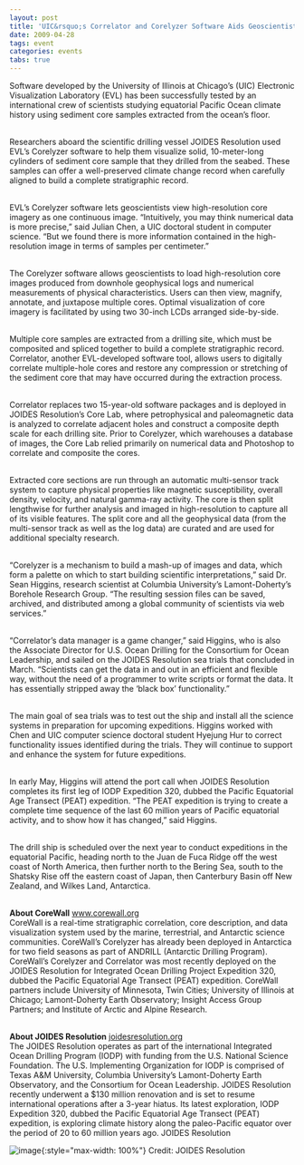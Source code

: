 ```yaml
---
layout: post
title: 'UIC&rsquo;s Correlator and Corelyzer Software Aids Geoscientists Aboard Scientific Ocean Drilling Expeditions'
date: 2009-04-28
tags: event
categories: events
tabs: true
---
```


Software developed by the University of Illinois at Chicago&rsquo;s (UIC) Electronic Visualization Laboratory (EVL) has been successfully tested by an international crew of scientists studying equatorial Pacific Ocean climate history using sediment core samples extracted from the ocean&rsquo;s floor.<br><br>

Researchers aboard the scientific drilling vessel JOIDES Resolution used EVL&rsquo;s Corelyzer software to help them visualize solid, 10-meter-long cylinders of sediment core sample that they drilled from the seabed. These samples can offer a well-preserved climate change record when carefully aligned to build a complete stratigraphic record.<br><br>

EVL&rsquo;s Corelyzer software lets geoscientists view high-resolution core imagery as one continuous image. &ldquo;Intuitively, you may think numerical data is more precise,&rdquo; said Julian Chen, a UIC doctoral student in computer science. &ldquo;But we found there is more information contained in the high-resolution image in terms of samples per centimeter.&rdquo;<br><br>

The Corelyzer software allows geoscientists to load high-resolution core images produced from downhole geophysical logs and numerical measurements of physical characteristics. Users can then view, magnify, annotate, and juxtapose multiple cores. Optimal visualization of core imagery is facilitated by using two 30-inch LCDs arranged side-by-side.<br><br>

Multiple core samples are extracted from a drilling site, which must be composited and spliced together to build a complete stratigraphic record. Correlator, another EVL-developed software tool, allows users to digitally correlate multiple-hole cores and restore any compression or stretching of the sediment core that may have occurred during the extraction process.<br><br>

Correlator replaces two 15-year-old software packages and is deployed in JOIDES Resolution&rsquo;s Core Lab, where petrophysical and paleomagnetic data is analyzed to correlate adjacent holes and construct a composite depth scale for each drilling site. Prior to Corelyzer, which warehouses a database of images, the Core Lab relied primarily on numerical data and Photoshop to correlate and composite the cores.<br><br>

Extracted core sections are run through an automatic multi-sensor track system to capture physical properties like magnetic susceptibility, overall density, velocity, and natural gamma-ray activity. The core is then split lengthwise for further analysis and imaged in high-resolution to capture all of its visible features. The split core and all the geophysical data (from the multi-sensor track as well as the log data) are curated and are used for additional specialty research.<br><br>

&ldquo;Corelyzer is a mechanism to build a mash-up of images and data, which form a palette on which to start building scientific interpretations,&rdquo; said Dr. Sean Higgins, research scientist at Columbia University&rsquo;s Lamont-Doherty&rsquo;s Borehole Research Group. &ldquo;The resulting session files can be saved, archived, and distributed among a global community of scientists via web services.&rdquo;<br><br>

&ldquo;Correlator&rsquo;s data manager is a game changer,&rdquo; said Higgins, who is also the Associate Director for U.S. Ocean Drilling for the Consortium for Ocean Leadership, and sailed on the JOIDES Resolution sea trials that concluded in March. &ldquo;Scientists can get the data in and out in an efficient and flexible way, without the need of a programmer to write scripts or format the data. It has essentially stripped away the &lsquo;black box&rsquo; functionality.&rdquo;<br><br>

The main goal of sea trials was to test out the ship and install all the science systems in preparation for upcoming expeditions. Higgins worked with Chen and UIC computer science doctoral student Hyejung Hur to correct functionality issues identified during the trials. They will continue to support and enhance the system for future expeditions.<br><br>

In early May, Higgins will attend the port call when JOIDES Resolution completes its first leg of IODP Expedition 320, dubbed the Pacific Equatorial Age Transect (PEAT) expedition. &ldquo;The PEAT expedition is trying to create a complete time sequence of the last 60 million years of Pacific equatorial activity, and to show how it has changed,&rdquo; said Higgins.<br><br>

The drill ship is scheduled over the next year to conduct expeditions in the equatorial Pacific, heading north to the Juan de Fuca Ridge off the west coast of North America, then further north to the Bering Sea, south to the Shatsky Rise off the eastern coast of Japan, then Canterbury Basin off New Zealand, and Wilkes Land, Antarctica.<br><br>

<strong>About CoreWall</strong> <a href="http://www.corewall.org">www.corewall.org</a><br>
CoreWall is a real-time stratigraphic correlation, core description, and data visualization system used by the marine, terrestrial, and Antarctic science communities. CoreWall&rsquo;s Corelyzer has already been deployed in Antarctica for two field seasons as part of ANDRILL (Antarctic Drilling Program). CoreWall&rsquo;s Corelyzer and Correlator was most recently deployed on the JOIDES Resolution for Integrated Ocean Drilling Project Expedition 320, dubbed the Pacific Equatorial Age Transect (PEAT) expedition. CoreWall partners include University of Minnesota, Twin Cities; University of Illinois at Chicago; Lamont-Doherty Earth Observatory; Insight Access Group Partners; and Institute of Arctic and Alpine Research.<br><br>

<strong>About JOIDES Resolution</strong> <a href="http://joidesresolution.org">joidesresolution.org</a><br>
The JOIDES Resolution operates as part of the international Integrated Ocean Drilling Program (IODP) with funding from the U.S. National Science Foundation. The U.S. Implementing Organization for IODP is comprised of Texas A&amp;M University, Columbia University&rsquo;s Lamont-Doherty Earth Observatory, and the Consortium for Ocean Leadership. JOIDES Resolution recently underwent a $130 million renovation and is set to resume international operations after a 3-year hiatus. Its latest exploration, IODP Expedition 320, dubbed the Pacific Equatorial Age Transect (PEAT) expedition, is exploring climate history along the paleo-Pacific equator over the period of 20 to 60 million years ago.
JOIDES Resolution

![image](https://www.evl.uic.edu/output/originals/joides.png-srcw.jpg){:style="max-width: 100%"}
Credit: JOIDES Resolution


